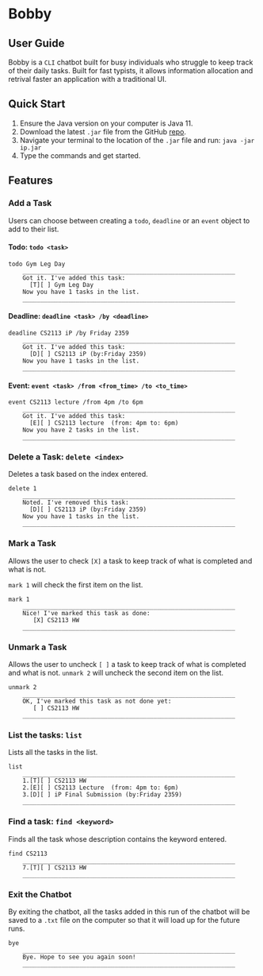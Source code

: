 # Bobby

## User Guide
Bobby is a `CLI` chatbot built for busy individuals who struggle to keep track
of their daily tasks.
Built for fast typists, it allows information allocation and retrival faster
an application with a traditional UI.

## Quick Start
1. Ensure the Java version on your computer is Java 11.
2. Download the latest `.jar` file from the GitHub [repo](https://github.com/farissirraj/ip/releases).
3. Navigate your terminal to the location of the `.jar` file and run: `java -jar ip.jar`
4. Type the commands and get started.

## Features
### Add a Task
Users can choose between creating a `todo`, `deadline` or an `event` object to add to their list.
#### Todo: `todo <task>`

    todo Gym Leg Day
        ____________________________________________________________
        Got it. I've added this task:
          [T][ ] Gym Leg Day
        Now you have 1 tasks in the list.
        ____________________________________________________________

#### Deadline: `deadline <task> /by <deadline>`

    deadline CS2113 iP /by Friday 2359
        ____________________________________________________________
        Got it. I've added this task:
          [D][ ] CS2113 iP (by:Friday 2359)
        Now you have 1 tasks in the list.
        ____________________________________________________________

#### Event: `event <task> /from <from_time> /to <to_time>`
    
    event CS2113 lecture /from 4pm /to 6pm
        ____________________________________________________________
        Got it. I've added this task:
          [E][ ] CS2113 lecture  (from: 4pm to: 6pm)
        Now you have 2 tasks in the list.
        ____________________________________________________________

### Delete a Task: `delete <index>`
Deletes a task based on the index entered.

    delete 1
        ____________________________________________________________
        Noted. I've removed this task:
          [D][ ] CS2113 iP (by:Friday 2359)
        Now you have 1 tasks in the list.
        ____________________________________________________________        

### Mark a Task
Allows the user to check `[X]` a task to keep track of what is
completed and what is not.

`mark 1` will check the first item on the list.

    mark 1
        ____________________________________________________________
        Nice! I've marked this task as done:
           [X] CS2113 HW
        ____________________________________________________________

### Unmark a Task
Allows the user to uncheck `[ ]` a task to keep track of what is
completed and what is not.
`unmark 2` will uncheck the second item on the list.

    unmark 2
        ____________________________________________________________
        OK, I've marked this task as not done yet:
           [ ] CS2113 HW
        ____________________________________________________________

### List the tasks: `list`
Lists all the tasks in the list.

    list
        ____________________________________________________________
        1.[T][ ] CS2113 HW
        2.[E][ ] CS2113 Lecture  (from: 4pm to: 6pm)
        3.[D][ ] iP Final Submission (by:Friday 2359)
        ____________________________________________________________


### Find a task: `find <keyword>`
Finds all the task whose description contains the keyword entered.

    find CS2113
        ____________________________________________________________
        7.[T][ ] CS2113 HW
        ____________________________________________________________


### Exit the Chatbot
By exiting the chatbot, all the tasks added in this run of the chatbot will be
saved to a `.txt` file on the computer so that it will load up for the future runs.

    bye
        ____________________________________________________________
        Bye. Hope to see you again soon!
        ____________________________________________________________